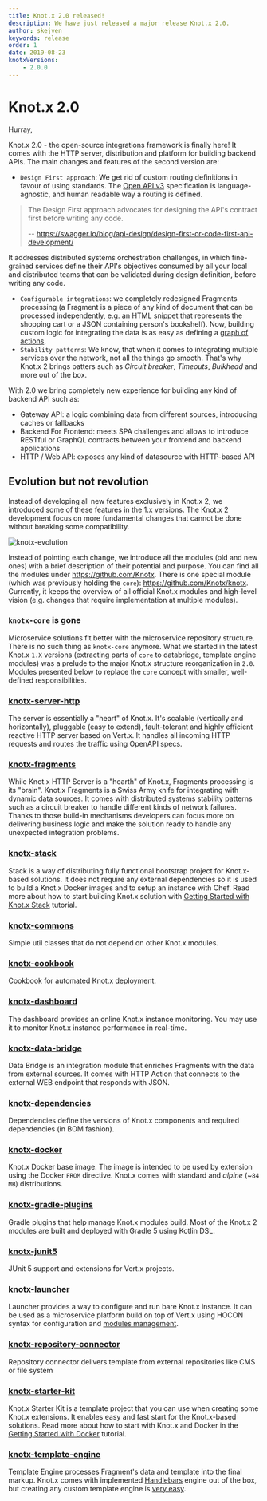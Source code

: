 ```yaml
---
title: Knot.x 2.0 released!
description: We have just released a major release Knot.x 2.0.
author: skejven
keywords: release
order: 1
date: 2019-08-23
knotxVersions:
    - 2.0.0
---
```

# Knot.x 2.0
Hurray,

Knot.x 2.0 - the open-source integrations framework is finally here!
It comes with the HTTP server, distribution and platform for building backend APIs.
The main changes and features of the second version are:

- `Design First approach`: We get rid of custom routing definitions in favour of using standards. The [Open API v3](https://github.com/OAI/OpenAPI-Specification/blob/master/versions/3.0.2.md) specification is language-agnostic, and human readable way a routing is defined.
> The Design First approach advocates for designing the API's contract first before writing any code.
>
> -- https://swagger.io/blog/api-design/design-first-or-code-first-api-development/

  It addresses distributed systems orchestration challenges, in which fine-grained services define their API's objectives consumed by all your local and distributed teams that can be validated during design definition, before writing any code.
- `Configurable integrations`: we completely redesigned Fragments processing (a Fragment is a piece of any kind of document that can be processed independently, e.g. an HTML snippet that represents the shopping cart or a JSON containing person's bookshelf). Now, building custom
logic for integrating the data is as easy as defining a [graph of actions](https://github.com/Knotx/knotx-fragments#how-does-it-work).
- `Stability patterns`: We know, that when it comes to integrating multiple services over the network, not all the things go smooth. That's why Knot.x 2 brings patters such as *Circuit breaker*, *Timeouts*, *Bulkhead* and more out of the box.

With 2.0 we bring completely new experience for building any kind of backend API such as:
- Gateway API: a logic combining data from different sources, introducing caches or fallbacks
- Backend For Frontend: meets SPA challenges and allows to introduce RESTful or GraphQL contracts between your frontend and backend applications
- HTTP / Web API: exposes any kind of datasource with HTTP-based API

## Evolution but not revolution
Instead of developing all new features exclusively in Knot.x 2, we introduced some of these features in the 1.x versions. The Knot.x 2 development focus on more fundamental changes that cannot be done without breaking some compatibility.

![knotx-evolution](/img/blog/release-2_0_0/evolution-diagram.png)

Instead of pointing each change,
we introduce all the modules (old and new ones) with a brief description of their potential and purpose.
You can find all the modules under https://github.com/Knotx. There is one special module (which was previously holding the `core`): https://github.com/Knotx/knotx. Currently, it keeps the overview of all official Knot.x modules and high-level vision
(e.g. changes that require implementation at multiple modules).

### `knotx-core` is gone
Microservice solutions fit better with the microservice repository structure. There is no such thing as `knotx-core` anymore. What we started in the latest Knot.x `1.X` versions
(extracting parts of `core` to databridge, template engine modules) was a prelude
to the major Knot.x structure reorganization in `2.0`. Modules presented below
to replace the `core` concept with smaller, well-defined responsibilities.

### [knotx-server-http](https://github.com/Knotx/knotx-server-http)
The server is essentially a "heart" of Knot.x. It's scalable (vertically and horizontally), pluggable (easy to extend), fault-tolerant and highly efficient reactive HTTP server based on Vert.x.
It handles all incoming HTTP requests and routes the traffic using OpenAPI specs.

### [knotx-fragments](https://github.com/Knotxknotx-fragments)
While Knot.x HTTP Server is a "hearth" of Knot.x, Fragments processing is its "brain".
Knot.x Fragments is a Swiss Army knife for integrating with dynamic data sources. It comes with distributed systems stability patterns such as a circuit breaker to handle different kinds of network failures. Thanks to those build-in mechanisms developers can focus more on delivering business logic and make the solution ready to handle any unexpected integration problems.

### [knotx-stack](https://github.com/Knotxknotx-stack)
Stack is a way of distributing fully functional bootstrap project for Knot.x-based solutions.
It does not require any external dependencies so it is used to build a Knot.x Docker images and
to setup an instance with Chef. Read more about how to start building Knot.x solution with [Getting Started with Knot.x Stack](http://knotx.io/tutorials/getting-started-with-knotx-stack/) tutorial.

### [knotx-commons](https://github.com/Knotxknotx-commons)
Simple util classes that do not depend on other Knot.x modules.

### [knotx-cookbook](https://github.com/Knotxknotx-cookbook)
Cookbook for automated Knot.x deployment.

### [knotx-dashboard](https://github.com/Knotxknotx-dashboard)
The dashboard provides an online Knot.x instance monitoring. You may use it to monitor Knot.x
instance performance in real-time.

### [knotx-data-bridge](https://github.com/Knotxknotx-data-bridge)
Data Bridge is an integration module that enriches Fragments with the data from external sources.
It comes with HTTP Action that connects to the external WEB endpoint that responds with JSON.

### [knotx-dependencies](https://github.com/Knotxknotx-dependencies)
Dependencies define the versions of Knot.x components and required dependencies (in BOM fashion).

### [knotx-docker](https://github.com/Knotxknotx-docker)
Knot.x Docker base image. The image is intended to be used by extension using the Docker `FROM` directive. Knot.x comes with standard and *alpine* (~`84 MB`) distributions.

### [knotx-gradle-plugins](https://github.com/Knotxknotx-gradle-plugins)
Gradle plugins that help manage Knot.x modules build. Most of the Knot.x 2 modules
are built and deployed with Gradle 5 using Kotlin DSL.

### [knotx-junit5](https://github.com/Knotxknotx-junit5)
JUnit 5 support and extensions for Vert.x projects.

### [knotx-launcher](https://github.com/Knotxknotx-launcher)
Launcher provides a way to configure and run bare Knot.x instance. It can be used
as a microservice platform build on top of Vert.x using HOCON syntax for configuration
and [modules management](https://github.com/Knotx/knotx-launcher#modules-configuration).

### [knotx-repository-connector](https://github.com/Knotxknotx-repository-connector)
Repository connector delivers template from external repositories like CMS or file system

### [knotx-starter-kit](https://github.com/Knotxknotx-starter-kit)
Knot.x Starter Kit is a template project that you can use when creating some Knot.x extensions.
It enables easy and fast start for the Knot.x-based solutions.
Read more about how to start with Knot.x and Docker in the [Getting Started with Docker](http://knotx.io/tutorials/getting-started-with-docker/) tutorial.

### [knotx-template-engine](https://github.com/Knotxknotx-template-engine)
Template Engine processes Fragment's data and template into the final markup. Knot.x
comes with implemented [Handlebars](http://handlebarsjs.com/) engine out of the box,
but creating any custom template engine is [very easy](https://github.com/Knotx/knotx-template-engine#how-to-create-a-custom-template-engine-strategy).
